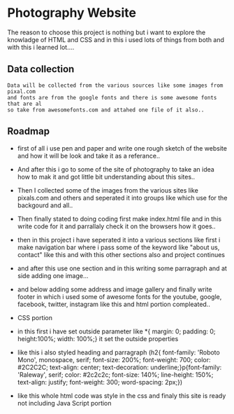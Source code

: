 
# Photography Website

The reason to choose this project is nothing but i want to explore the knowladge of HTML and CSS and in this i used lots of things from both and with this i learned lot....



## Data collection
    Data will be collected from the various sources like some images from pixal.com
    and fonts are from the google fonts and there is some awesome fonts that are al
    so take from awesomefonts.com and attahed one file of it also..
## Roadmap

- first of all i use pen and paper and write one rough sketch of the website and how it will be look and take it as a referance..
- And after this i go to some of the site of photography to take an idea how to mak it and got little bit understanding about this sites..
- Then I collected some of the images from the various sites like pixals.com and others and seperated it into groups like which use for the backgourd and all..
- Then finally stated to doing coding first make index.html file and in this write code for it and parrallaly check it on the browsers how it goes..
- then in this project i have seperated it into a various sections like first i make navigation bar where i pass some of the keyword like "about us, contact" like this and with this other sections also and project continues 
- and after this use one section and in this writing some parragraph and at side adding one image...
- and below adding some address and image gallery and finally write footer in which i used some of awesome fonts for the youtube, google, facebook, twitter, instagram like this and html portion compleated..

- CSS portion
- in this first i have set outside parameter like *{
    margin: 0;
	padding: 0;
	height:100%;
	width: 100%;} it set the outside properties
- like this i also styled heading and parragraph (h2{
	font-family: 'Roboto Mono', monospace, serif;
	font-size: 200%;
	font-weight: 700;
	color: #2C2C2C;
	text-align: center;
	text-decoration: underline;}p{font-family: 'Raleway', serif;
	color: #2c2c2c;
	font-size: 140%;
	line-height: 150%;
	text-align: justify;
	font-weight: 300;
	word-spacing: 2px;})
- like this whole html code was style in the css and finaly this site is ready not including Java Script portion
